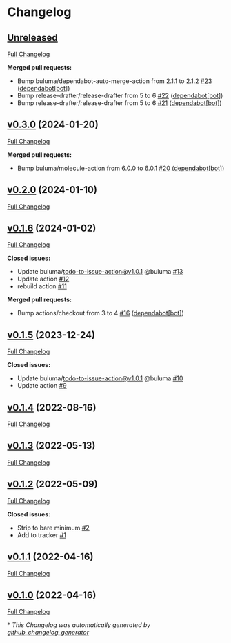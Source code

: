 # Changelog

## [Unreleased](https://github.com/buluma/ansible-role-setuptools/tree/HEAD)

[Full Changelog](https://github.com/buluma/ansible-role-setuptools/compare/v0.3.0...HEAD)

**Merged pull requests:**

- Bump buluma/dependabot-auto-merge-action from 2.1.1 to 2.1.2 [\#23](https://github.com/buluma/ansible-role-setuptools/pull/23) ([dependabot[bot]](https://github.com/apps/dependabot))
- Bump release-drafter/release-drafter from 5 to 6 [\#22](https://github.com/buluma/ansible-role-setuptools/pull/22) ([dependabot[bot]](https://github.com/apps/dependabot))
- Bump release-drafter/release-drafter from 5 to 6 [\#21](https://github.com/buluma/ansible-role-setuptools/pull/21) ([dependabot[bot]](https://github.com/apps/dependabot))

## [v0.3.0](https://github.com/buluma/ansible-role-setuptools/tree/v0.3.0) (2024-01-20)

[Full Changelog](https://github.com/buluma/ansible-role-setuptools/compare/v0.2.0...v0.3.0)

**Merged pull requests:**

- Bump buluma/molecule-action from 6.0.0 to 6.0.1 [\#20](https://github.com/buluma/ansible-role-setuptools/pull/20) ([dependabot[bot]](https://github.com/apps/dependabot))

## [v0.2.0](https://github.com/buluma/ansible-role-setuptools/tree/v0.2.0) (2024-01-10)

[Full Changelog](https://github.com/buluma/ansible-role-setuptools/compare/v0.1.6...v0.2.0)

## [v0.1.6](https://github.com/buluma/ansible-role-setuptools/tree/v0.1.6) (2024-01-02)

[Full Changelog](https://github.com/buluma/ansible-role-setuptools/compare/v0.1.5...v0.1.6)

**Closed issues:**

- Update buluma/todo-to-issue-action@v1.0.1 @buluma [\#13](https://github.com/buluma/ansible-role-setuptools/issues/13)
- Update action [\#12](https://github.com/buluma/ansible-role-setuptools/issues/12)
- rebuild action [\#11](https://github.com/buluma/ansible-role-setuptools/issues/11)

**Merged pull requests:**

- Bump actions/checkout from 3 to 4 [\#16](https://github.com/buluma/ansible-role-setuptools/pull/16) ([dependabot[bot]](https://github.com/apps/dependabot))

## [v0.1.5](https://github.com/buluma/ansible-role-setuptools/tree/v0.1.5) (2023-12-24)

[Full Changelog](https://github.com/buluma/ansible-role-setuptools/compare/v0.1.4...v0.1.5)

**Closed issues:**

- Update buluma/todo-to-issue-action@v1.0.1 @buluma [\#10](https://github.com/buluma/ansible-role-setuptools/issues/10)
- Update action [\#9](https://github.com/buluma/ansible-role-setuptools/issues/9)

## [v0.1.4](https://github.com/buluma/ansible-role-setuptools/tree/v0.1.4) (2022-08-16)

[Full Changelog](https://github.com/buluma/ansible-role-setuptools/compare/v0.1.3...v0.1.4)

## [v0.1.3](https://github.com/buluma/ansible-role-setuptools/tree/v0.1.3) (2022-05-13)

[Full Changelog](https://github.com/buluma/ansible-role-setuptools/compare/v0.1.2...v0.1.3)

## [v0.1.2](https://github.com/buluma/ansible-role-setuptools/tree/v0.1.2) (2022-05-09)

[Full Changelog](https://github.com/buluma/ansible-role-setuptools/compare/v0.1.1...v0.1.2)

**Closed issues:**

- Strip to bare minimum [\#2](https://github.com/buluma/ansible-role-setuptools/issues/2)
- Add to tracker [\#1](https://github.com/buluma/ansible-role-setuptools/issues/1)

## [v0.1.1](https://github.com/buluma/ansible-role-setuptools/tree/v0.1.1) (2022-04-16)

[Full Changelog](https://github.com/buluma/ansible-role-setuptools/compare/v0.1.0...v0.1.1)

## [v0.1.0](https://github.com/buluma/ansible-role-setuptools/tree/v0.1.0) (2022-04-16)

[Full Changelog](https://github.com/buluma/ansible-role-setuptools/compare/b256b546ba856af9fc587be73dbc18568f792592...v0.1.0)



\* *This Changelog was automatically generated by [github_changelog_generator](https://github.com/github-changelog-generator/github-changelog-generator)*
